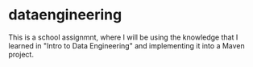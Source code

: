 # dataengineering

This is a school assignmnt, where I will be using the knowledge that I learned in "Intro to Data Engineering" and implementing it into a Maven project.
